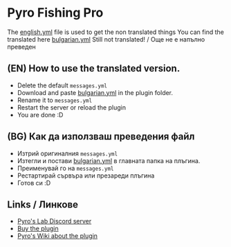 # Pyro Fishing Pro
The [english.yml](english.yml) file is used to get the non translated things
You can find the translated here [bulgarian.yml](bulgarian.yml)
Still not translated! / Още не е напълно преведен
## (EN) How to use the translated version.
- Delete the default `messages.yml`
- Download and paste [bulgarian.yml](bulgarian.yml) in the plugin folder.
- Rename it to `messages.yml`
- Restart the server or reload the plugin
- You are done :D
## (BG) Как да използваш преведения файл
- Изтрий оригиналния `messages.yml`
- Изтегли и постави [bulgarian.yml](bulgarian.yml) в главната папка на плъгина.
- Преименувай го на `messages.yml`
- Рестартирай сървъра или презареди плъгина
- Готов си :D
## Links / Линкове
- [Pyro's Lab Discord server](https://discord.gg/pyro-s-lab-492655781087543297)
- [Buy the plugin](https://www.spigotmc.org/resources/pyrofishingpro-1-14-x-1-20-x-1-fishing-plugin-new-tournament-rework.60729/)
- [Pyro's Wiki about the plugin](https://pyrotempus.gitbook.io/pyro-plugins/pyrofishingpro/splash-page)